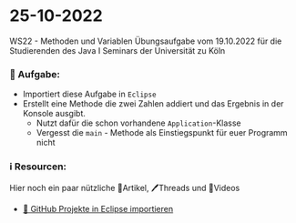 # 25-10-2022
WS22 - Methoden und Variablen
Übungsaufgabe vom 19.10.2022 für die Studierenden des Java I Seminars der Universität zu Köln

### 📝 Aufgabe:

- Importiert diese Aufgabe in ```Eclipse```
- Erstellt eine Methode die zwei Zahlen addiert und das Ergebnis in der Konsole ausgibt.
  - Nutzt dafür die schon vorhandene ```Application```-Klasse
  - Vergesst die ```main``` - Methode als Einstiegspunkt für euer Programm nicht


### ℹ️ Resourcen:
Hier noch ein paar nützliche 📃Artikel, 🖊️Threads und 🎥Videos

- [ 🎥 GitHub Projekte in Eclipse importieren](https://drive.google.com/file/d/1IpwHADmwViEGQ7Pf4BgybUYpz7WBoMe5/view?usp=sharing)


